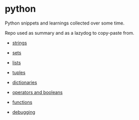 # python

Python snippets and learnings collected over some time.

Repo used as summary and as a lazydog to copy-paste from.

- [strings](https://github.com/saidvandeklundert/python/blob/main/strings.md)
- [sets](https://github.com/saidvandeklundert/python/blob/main/sets.md)
- [lists](https://github.com/saidvandeklundert/python/blob/main/lists.md)
- [tuples](https://github.com/saidvandeklundert/python/blob/main/tuples.md)
- [dictionaries](https://github.com/saidvandeklundert/python/blob/main/dictionaries.md)
- [operators and booleans](https://github.com/saidvandeklundert/python/blob/main/operators_and_booleans.md)
- [functions](https://github.com/saidvandeklundert/python/blob/main/functions.md)


- [debugging](https://github.com/saidvandeklundert/python/blob/main/debugging.md)
